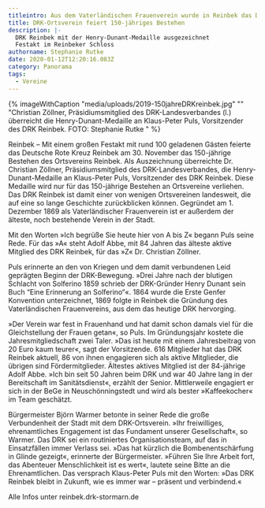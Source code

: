 ```yaml
---
titleintro: Aus dem Vaterländischen Frauenverein wurde in Reinbek das DRK
title: DRK-Ortsverein feiert 150-jähriges Bestehen
description: |-
  DRK Reinbek mit der Henry-Dunant-Medaille ausgezeichnet 
  Festakt im Reinbeker Schloss
authorname: Stephanie Rutke
date: 2020-01-12T12:20:16.083Z
category: Panorama
tags:
  - Vereine
---
```


{% imageWithCaption "media/uploads/2019-150jahreDRKreinbek.jpg" "" "Christian Zöllner, Präsidiumsmitglied des DRK-Landesverbandes (l.) überreicht die Henry-Dunant-Medaille an Klaus-Peter Puls, Vorsitzender des DRK Reinbek. FOTO: Stephanie Rutke   " %}

Reinbek – Mit einem großen Festakt mit rund 100 geladenen Gästen feierte das Deutsche Rote Kreuz Reinbek am 30. November das 150-jährige Bestehen des Ortsvereins Reinbek. Als Auszeichnung überreichte Dr. Christian Zöllner, Präsidiumsmitglied des DRK-Landesverbandes, die Henry-Dunant-Medaille an Klaus-Peter Puls, Vorsitzender des DRK Reinbek. Diese Medaille wird nur für das 150-jährige Bestehen an Ortsvereine verliehen. Das DRK Reinbek ist damit einer von wenigen Ortsvereinen landesweit, die auf eine so lange Geschichte zurückblicken können. Gegründet am 1. Dezember 1869 als Vaterländischer Frauenverein ist er außerdem der älteste, noch bestehende Verein in der Stadt.


Mit den Worten »Ich begrüße Sie heute hier von A bis Z« begann Puls seine Rede. Für das »A« steht Adolf Abbe, mit 84 Jahren das älteste aktive Mitglied des DRK Reinbek, für das »Z« Dr. Christian Zöllner.

Puls erinnerte an den von Kriegen und dem damit verbundenen Leid geprägten Beginn der DRK-Bewegung.  »Drei Jahre nach der blutigen Schlacht von Solferino 1859 schrieb der DRK-Gründer Henry Dunant sein Buch “Eine Erinnerung an Solferino“«. 1864 wurde die Erste Genfer Konvention unterzeichnet, 1869 folgte in Reinbek die Gründung des Vaterländischen Frauenvereins, aus dem das heutige DRK hervorging.

»Der Verein war fest in Frauenhand und hat damit schon damals viel für die Gleichstellung der Frauen getan«, so Puls. Im Gründungsjahr kostete die Jahresmitgliedschaft zwei Taler. »Das ist heute mit einem Jahresbeitrag von 20 Euro kaum teurer«, sagt der Vorsitzende. 
616 Mitglieder hat das DRK Reinbek aktuell, 86 von ihnen engagieren sich als aktive Mitglieder, die übrigen sind Fördermitglieder. 
Ältestes aktives Mitglied ist der 84-jährige Adolf Abbe. »Ich bin seit 50 Jahren beim DRK und war 40 Jahre lang in der Bereitschaft im Sanitätsdienst«, erzählt der Senior. Mittlerweile engagiert er sich in der BeGe in Neuschönningstedt und wird als bester »Kaffeekocher« im Team geschätzt.

Bürgermeister Björn Warmer betonte in seiner Rede die große Verbundenheit der Stadt mit dem DRK-Ortsverein. »Ihr freiwilliges, ehrenamtliches Engagement ist das Fundament unserer Gesellschaft«, so Warmer. Das DRK sei ein routiniertes Organisationsteam, auf das in Einsatzfällen immer Verlass sei. »Das hat kürzlich die Bombenentschärfung in Glinde gezeigt«, erinnerte der Bürgermeister. »Führen Sie Ihre Arbeit fort, das Abenteuer Menschlichkeit ist es wert«, lautete seine Bitte an die Ehrenamtlichen. Das versprach Klaus-Peter Puls mit den Worten: »Das DRK Reinbek bleibt in Zukunft, wie es immer war – präsent und verbindend.«

Alle Infos unter reinbek.drk-stormarn.de 
